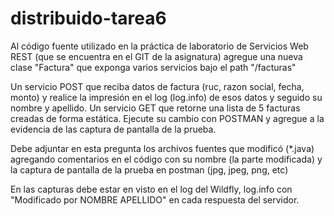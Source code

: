 # distribuido-tarea6
Al código fuente utilizado en la práctica de laboratorio de Servicios Web REST (que se encuentra en el GIT de la asignatura) agregue una nueva clase "Factura" que exponga varios servicios bajo el path "/facturas"

Un servicio POST que reciba datos de factura (ruc, razon social, fecha, monto) y realice la impresión en el log (log.info) de esos datos y seguido su nombre y apellido.
Un servicio GET que retorne una lista de 5 facturas creadas de forma estática.
Ejecute su cambio con POSTMAN y agregue a la evidencia de las captura de pantalla de la prueba.


Debe adjuntar en esta pregunta los archivos fuentes que modificó (*.java) agregando comentarios en el código con su nombre (la parte modificada) y la captura de pantalla de la prueba en postman (jpg, jpeg, png, etc) 

En las capturas debe estar en visto en el log del Wildfly, log.info con "Modificado por NOMBRE APELLIDO" en cada respuesta del servidor.
